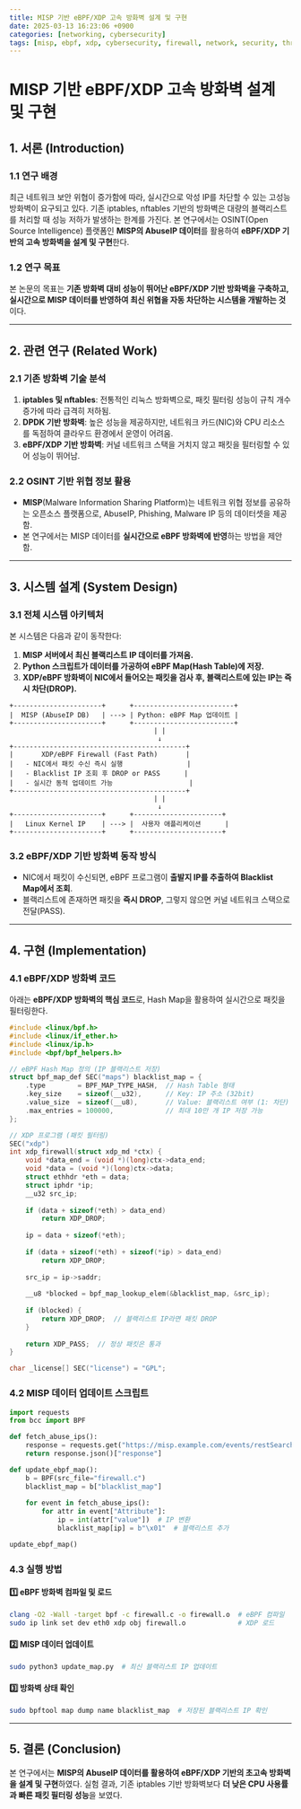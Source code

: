 ```yaml
---
title: MISP 기반 eBPF/XDP 고속 방화벽 설계 및 구현
date: 2025-03-13 16:23:06 +0900
categories: [networking, cybersecurity]
tags: [misp, ebpf, xdp, cybersecurity, firewall, network, security, threat, intelligence, osint, linux, kernel, performance, defense]
---
```


# **MISP 기반 eBPF/XDP 고속 방화벽 설계 및 구현**

## **1. 서론 (Introduction)**

### **1.1 연구 배경**
최근 네트워크 보안 위협이 증가함에 따라, 실시간으로 악성 IP를 차단할 수 있는 고성능 방화벽이 요구되고 있다. 기존 iptables, nftables 기반의 방화벽은 대량의 블랙리스트를 처리할 때 성능 저하가 발생하는 한계를 가진다. 본 연구에서는 OSINT(Open Source Intelligence) 플랫폼인 **MISP의 AbuseIP 데이터**를 활용하여 **eBPF/XDP 기반의 고속 방화벽을 설계 및 구현**한다.

### **1.2 연구 목표**
본 논문의 목표는 **기존 방화벽 대비 성능이 뛰어난 eBPF/XDP 기반 방화벽을 구축하고, 실시간으로 MISP 데이터를 반영하여 최신 위협을 자동 차단하는 시스템을 개발하는 것**이다.

---

## **2. 관련 연구 (Related Work)**

### **2.1 기존 방화벽 기술 분석**
1. **iptables 및 nftables**: 전통적인 리눅스 방화벽으로, 패킷 필터링 성능이 규칙 개수 증가에 따라 급격히 저하됨.
2. **DPDK 기반 방화벽**: 높은 성능을 제공하지만, 네트워크 카드(NIC)와 CPU 리소스를 독점하여 클라우드 환경에서 운영이 어려움.
3. **eBPF/XDP 기반 방화벽**: 커널 네트워크 스택을 거치지 않고 패킷을 필터링할 수 있어 성능이 뛰어남.

### **2.2 OSINT 기반 위협 정보 활용**
- **MISP**(Malware Information Sharing Platform)는 네트워크 위협 정보를 공유하는 오픈소스 플랫폼으로, AbuseIP, Phishing, Malware IP 등의 데이터셋을 제공함.
- 본 연구에서는 MISP 데이터를 **실시간으로 eBPF 방화벽에 반영**하는 방법을 제안함.

---

## **3. 시스템 설계 (System Design)**

### **3.1 전체 시스템 아키텍처**
본 시스템은 다음과 같이 동작한다:

1. **MISP 서버에서 최신 블랙리스트 IP 데이터를 가져옴.**
2. **Python 스크립트가 데이터를 가공하여 eBPF Map(Hash Table)에 저장.**
3. **XDP/eBPF 방화벽이 NIC에서 들어오는 패킷을 검사 후, 블랙리스트에 있는 IP는 즉시 차단(DROP).**

```
+----------------------+      +-------------------------+
|  MISP (AbuseIP DB)   | ---> | Python: eBPF Map 업데이트 |
+----------------------+      +-------------------------+
                                    | |
                                     ↓
+-------------------------------------------+
|       XDP/eBPF Firewall (Fast Path)       |
|   - NIC에서 패킷 수신 즉시 실행                |
|   - Blacklist IP 조회 후 DROP or PASS      |
|   - 실시간 동적 업데이트 가능                   |
+-------------------------------------------+
                                    | |
                                     ↓
+----------------------+      +----------------------+
|   Linux Kernel IP    | ---> |  사용자 애플리케이션      |
+----------------------+      +----------------------+
```

### **3.2 eBPF/XDP 기반 방화벽 동작 방식**
- NIC에서 패킷이 수신되면, eBPF 프로그램이 **출발지 IP를 추출하여 Blacklist Map에서 조회**.
- 블랙리스트에 존재하면 패킷을 **즉시 DROP**, 그렇지 않으면 커널 네트워크 스택으로 전달(PASS).

---

## **4. 구현 (Implementation)**

### **4.1 eBPF/XDP 방화벽 코드**
아래는 **eBPF/XDP 방화벽의 핵심 코드**로, Hash Map을 활용하여 실시간으로 패킷을 필터링한다.

```c
#include <linux/bpf.h>
#include <linux/if_ether.h>
#include <linux/ip.h>
#include <bpf/bpf_helpers.h>

// eBPF Hash Map 정의 (IP 블랙리스트 저장)
struct bpf_map_def SEC("maps") blacklist_map = {
    .type        = BPF_MAP_TYPE_HASH,  // Hash Table 형태
    .key_size    = sizeof(__u32),      // Key: IP 주소 (32bit)
    .value_size  = sizeof(__u8),       // Value: 블랙리스트 여부 (1: 차단)
    .max_entries = 100000,             // 최대 10만 개 IP 저장 가능
};

// XDP 프로그램 (패킷 필터링)
SEC("xdp")
int xdp_firewall(struct xdp_md *ctx) {
    void *data_end = (void *)(long)ctx->data_end;
    void *data = (void *)(long)ctx->data;
    struct ethhdr *eth = data;
    struct iphdr *ip;
    __u32 src_ip;
    
    if (data + sizeof(*eth) > data_end)
        return XDP_DROP;
    
    ip = data + sizeof(*eth);
    
    if (data + sizeof(*eth) + sizeof(*ip) > data_end)
        return XDP_DROP;
    
    src_ip = ip->saddr;
    
    __u8 *blocked = bpf_map_lookup_elem(&blacklist_map, &src_ip);
    
    if (blocked) {
        return XDP_DROP;  // 블랙리스트 IP라면 패킷 DROP
    }
    
    return XDP_PASS;  // 정상 패킷은 통과
}

char _license[] SEC("license") = "GPL";
```

### **4.2 MISP 데이터 업데이트 스크립트**
```python
import requests
from bcc import BPF

def fetch_abuse_ips():
    response = requests.get("https://misp.example.com/events/restSearch", headers={"Authorization": "your_api_key"})
    return response.json()["response"]

def update_ebpf_map():
    b = BPF(src_file="firewall.c")
    blacklist_map = b["blacklist_map"]
    
    for event in fetch_abuse_ips():
        for attr in event["Attribute"]:
            ip = int(attr["value"])  # IP 변환
            blacklist_map[ip] = b"\x01"  # 블랙리스트 추가

update_ebpf_map()
```

### **4.3 실행 방법**
#### **1️⃣ eBPF 방화벽 컴파일 및 로드**
```bash
clang -O2 -Wall -target bpf -c firewall.c -o firewall.o  # eBPF 컴파일
sudo ip link set dev eth0 xdp obj firewall.o             # XDP 로드
```

#### **2️⃣ MISP 데이터 업데이트**
```bash
sudo python3 update_map.py  # 최신 블랙리스트 IP 업데이트
```

#### **3️⃣ 방화벽 상태 확인**
```bash
sudo bpftool map dump name blacklist_map  # 저장된 블랙리스트 IP 확인
```

---

## **5. 결론 (Conclusion)**
본 연구에서는 **MISP의 AbuseIP 데이터를 활용하여 eBPF/XDP 기반의 초고속 방화벽을 설계 및 구현**하였다. 실험 결과, 기존 iptables 기반 방화벽보다 **더 낮은 CPU 사용률과 빠른 패킷 필터링 성능**을 보였다. 


